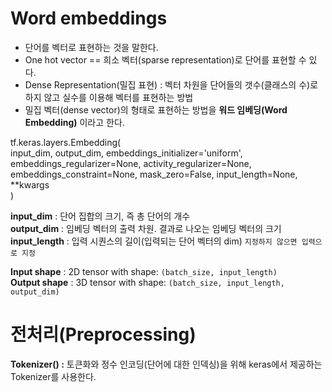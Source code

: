 # Word embeddings
* 단어를 벡터로 표현하는 것을 말한다.  
* One hot vector == 희소 벡터(sparse representation)로 단어를 표현할 수 있다.  
* Dense Representation(밀집 표현) : 벡터 차원을 단어들의 갯수(클래스의 수)로 하지 않고 실수를 이용해 벡터를 표현하는 방법  
* 밀집 벡터(dense vector)의 형태로 표현하는 방법을 **워드 임베딩(Word Embedding)** 이라고 한다.  

tf.keras.layers.Embedding(  
    input_dim, output_dim, embeddings_initializer='uniform',  
    embeddings_regularizer=None, activity_regularizer=None,  
    embeddings_constraint=None, mask_zero=False, input_length=None, **kwargs  
)  

**input_dim** : 단어 집합의 크기, 즉 총 단어의 개수  
**output_dim** : 임베딩 벡터의 출력 차원. 결과로 나오는 임베딩 벡터의 크기  
**input_length** : 입력 시퀀스의 길이(입력되는 단어 벡터의 dim) `지정하지 않으면 입력으로 지정`  

**Input shape** : 2D tensor with shape: `(batch_size, input_length)`  
**Output shape** : 3D tensor with shape: `(batch_size, input_length, output_dim)`  

# 전처리(Preprocessing)
**Tokenizer() :** 토큰화와 정수 인코딩(단어에 대한 인덱싱)을 위해 keras에서 제공하는 Tokenizer를 사용한다.  
